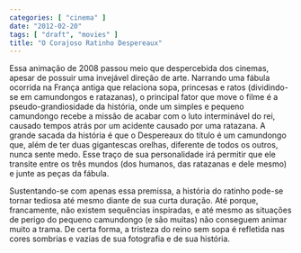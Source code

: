 ```yaml
---
categories: [ "cinema" ]
date: "2012-02-20"
tags: [ "draft", "movies" ]
title: "O Corajoso Ratinho Despereaux"
---
```

Essa animação de 2008 passou meio que despercebida dos cinemas,
apesar de possuir uma invejável direção de arte. Narrando uma
fábula ocorrida na França antiga que relaciona sopa, princesas e ratos
(dividindo-se em camundongos e ratazanas), o principal fator que move o
filme é a pseudo-grandiosidade da história, onde um simples e pequeno
camundongo recebe a missão de acabar com o luto interminável do rei,
causado tempos atrás por um acidente causado por uma ratazana. A grande
sacada da história é que o Despereaux do título é um camundongo que,
além de ter duas gigantescas orelhas, diferente de todos os outros,
nunca sente medo. Esse traço de sua personalidade irá permitir que ele
transite entre os três mundos (dos humanos, das ratazanas e dele mesmo)
e junte as peças da fábula.

Sustentando-se com apenas essa premissa, a história do ratinho pode-se
tornar tediosa até mesmo diante de sua curta duração. Até porque,
francamente, não existem sequências inspiradas, e até mesmo as
situações de perigo do pequeno camundongo (e são muitas) não
conseguem animar muito a trama. De certa forma, a tristeza do reino sem
sopa é refletida nas cores sombrias e vazias de sua fotografia e de
sua história.

